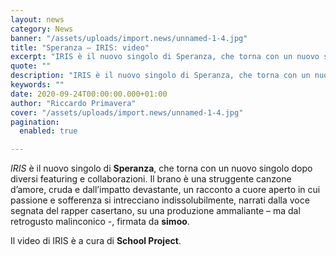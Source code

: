 ```yaml
---
layout: news
category: News
banner: "/assets/uploads/import.news/unnamed-1-4.jpg"
title: "Speranza – IRIS: video"
excerpt: "IRIS è il nuovo singolo di Speranza, che torna con un nuovo singolo dopo diversi featuring e collaborazioni. Il brano è una struggente canzone d’amore, cruda e dall’impatto devastante, un racconto a cuore aperto in cui passione e sofferenza si intrecciano indissolubilmente, narrati dalla voce segnata del rapper casertano, su una produzione ammaliante – ma [&hellip"
quote: ""
description: "IRIS è il nuovo singolo di Speranza, che torna con un nuovo singolo dopo diversi featuring e collaborazioni. Il brano è una struggente canzone d’amore, cruda e dall’impatto devastante, un racconto a cuore aperto in cui passione e sofferenza si intrecciano indissolubilmente, narrati dalla voce segnata del rapper casertano, su una produzione ammaliante – ma [&hellip"
keywords: ""
date: 2020-09-24T00:00:00.000+01:00
author: "Riccardo Primavera"
cover: "/assets/uploads/import.news/unnamed-1-4.jpg"
pagination:
  enabled: true

---
```


_IRIS_ è il nuovo singolo di **Speranza**, che torna con un nuovo singolo dopo diversi featuring e collaborazioni. Il brano è una struggente canzone d’amore, cruda e dall’impatto devastante, un racconto a cuore aperto in cui passione e sofferenza si intrecciano indissolubilmente, narrati dalla voce segnata del rapper casertano, su una produzione ammaliante – ma dal retrogusto malinconico -, firmata da **simoo**.

Il video di IRIS è a cura di **School Project**.